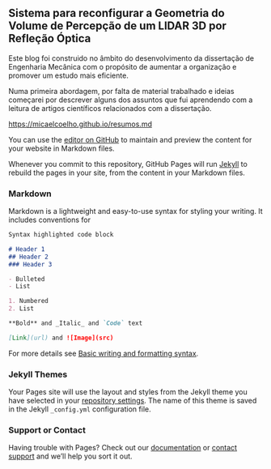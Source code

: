 ## Sistema para reconfigurar a Geometria do Volume de Percepção de um LIDAR 3D por Refleção Óptica

Este blog foi construido no âmbito do desenvolvimento da dissertação de Engenharia Mecânica com o propósito de aumentar a organização e promover um estudo mais eficiente.

Numa primeira abordagem, por falta de material trabalhado e ideias começarei por descrever alguns dos assuntos que fui aprendendo com a leitura de artigos científicos relacionados com a dissertação.


https://micaelcoelho.github.io/resumos.md



You can use the [editor on GitHub](https://github.com/micaelcoelho/micaelcoelho.github.io/edit/main/README.md) to maintain and preview the content for your website in Markdown files.

Whenever you commit to this repository, GitHub Pages will run [Jekyll](https://jekyllrb.com/) to rebuild the pages in your site, from the content in your Markdown files.

### Markdown

Markdown is a lightweight and easy-to-use syntax for styling your writing. It includes conventions for

```markdown
Syntax highlighted code block

# Header 1
## Header 2
### Header 3

- Bulleted
- List

1. Numbered
2. List

**Bold** and _Italic_ and `Code` text

[Link](url) and ![Image](src)
```

For more details see [Basic writing and formatting syntax](https://docs.github.com/en/github/writing-on-github/getting-started-with-writing-and-formatting-on-github/basic-writing-and-formatting-syntax).

### Jekyll Themes

Your Pages site will use the layout and styles from the Jekyll theme you have selected in your [repository settings](https://github.com/micaelcoelho/micaelcoelho.github.io/settings/pages). The name of this theme is saved in the Jekyll `_config.yml` configuration file.

### Support or Contact

Having trouble with Pages? Check out our [documentation](https://docs.github.com/categories/github-pages-basics/) or [contact support](https://support.github.com/contact) and we’ll help you sort it out.
